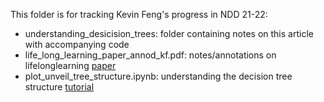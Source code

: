 This folder is for tracking Kevin Feng's progress in NDD 21-22:
- understanding_desicision_trees: folder containing notes on this article with accompanying code
- life_long_learning_paper_annod_kf.pdf: notes/annotations on lifelonglearning [paper](https://arxiv.org/pdf/2004.12908.pdf)
- plot_unveil_tree_structure.ipynb: understanding the decision tree structure [tutorial](https://scikit-learn.org/stable/auto_examples/tree/plot_unveil_tree_structure.html)
